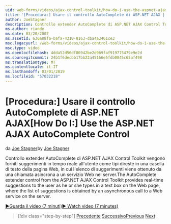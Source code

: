 ```yaml
---
uid: web-forms/videos/ajax-control-toolkit/how-do-i-use-the-aspnet-ajax-autocomplete-control
title: '[Procedura:] Usare il controllo AutoComplete di ASP.NET AJAX | Microsoft Docs'
author: JoeStagner
description: Controllo extender AutoComplete di ASP.NET AJAX Control Toolkit vengono forniti suggerimenti in tempo reale all'utente come tipi direste in una casella di testo in,...
ms.author: riande
ms.date: 03/20/2007
ms.assetid: 636a88fa-bafa-4310-8163-dba4a3461ce3
msc.legacyurl: /web-forms/videos/ajax-control-toolkit/how-do-i-use-the-aspnet-ajax-autocomplete-control
msc.type: video
ms.openlocfilehash: 4dda52d56df80942be2d969faf919775479e9e2d
ms.sourcegitcommit: 24b1f6decbb17bb22a45166e5fdb0845c65af498
ms.translationtype: MT
ms.contentlocale: it-IT
ms.lasthandoff: 03/01/2019
ms.locfileid: "57032218"
---
```

<a name="how-do-i-use-the-aspnet-ajax-autocomplete-control"></a><span data-ttu-id="07d6c-103">[Procedura:] Usare il controllo AutoComplete di ASP.NET AJAX</span><span class="sxs-lookup"><span data-stu-id="07d6c-103">[How Do I:] Use the ASP.NET AJAX AutoComplete Control</span></span>
====================
<span data-ttu-id="07d6c-104">da [Joe Stagner](https://github.com/JoeStagner)</span><span class="sxs-lookup"><span data-stu-id="07d6c-104">by [Joe Stagner](https://github.com/JoeStagner)</span></span>

<span data-ttu-id="07d6c-105">Controllo extender AutoComplete di ASP.NET AJAX Control Toolkit vengono forniti suggerimenti in tempo reale all'utente come tipi direste in una casella di testo della pagina Web, in cui l'elenco di suggerimenti viene ottenuto da una chiamata asincrona a un servizio Web nel server.</span><span class="sxs-lookup"><span data-stu-id="07d6c-105">The AutoComplete extender control from the ASP.NET AJAX Control Toolkit provides real-time suggestions to the user as he or she types in a text box on the Web page, where the list of suggestions is obtained by an asynchronous call to a Web service on the server.</span></span>

[<span data-ttu-id="07d6c-106">&#9654;Guarda il video (7 minuti)</span><span class="sxs-lookup"><span data-stu-id="07d6c-106">&#9654; Watch video (7 minutes)</span></span>](https://channel9.msdn.com/Blogs/ASP-NET-Site-Videos/how-do-i-use-the-aspnet-ajax-autocomplete-control)

> [!div class="step-by-step"]
> <span data-ttu-id="07d6c-107">[Precedente](how-do-i-use-the-aspnet-ajax-slider-control.md)
> [Successivo](how-do-i-configure-the-aspnet-ajax-calendar-control.md)</span><span class="sxs-lookup"><span data-stu-id="07d6c-107">[Previous](how-do-i-use-the-aspnet-ajax-slider-control.md)
[Next](how-do-i-configure-the-aspnet-ajax-calendar-control.md)</span></span>
